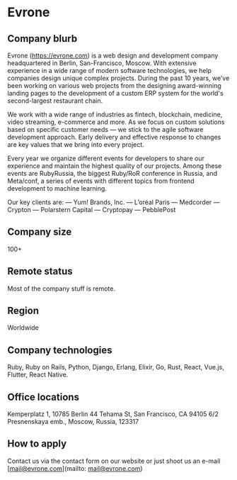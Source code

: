 # Evrone

## Company blurb

Evrone (https://evrone.com) is a web design and development company headquartered in Berlin, San-Francisco, Moscow.
With extensive experience in a wide range of modern software technologies, we help companies design unique complex projects. During the past 10 years, we’ve been working on various web projects from the designing award-winning landing pages to the development of a custom ERP system for the world's second-largest restaurant chain.

We work with a wide range of industries as fintech, blockchain, medicine, video streaming, e-commerce and more. As we focus on custom solutions based on specific customer needs — we stick to the agile software development approach. Early delivery and effective response to changes are key values that we bring into every project. 

Every year we organize different events for developers to share our experience and maintain the highest quality of our projects. Among these events are RubyRussia, the biggest Ruby/RoR conference in Russia, and Meta/conf, a series of events with different topics from frontend development to machine learning.

Our key clients are:
— Yum! Brands, Inc.
— L’oréal Paris
— Medcorder
— Crypton
— Polarstern Capital
— Cryptopay
— PebblePost


## Company size

100+

## Remote status

Most of the company stuff is remote.

## Region

Worldwide

## Company technologies

Ruby, Ruby on Rails, Python, Django, Erlang, Elixir, Go, Rust, React, Vue.js, Flutter, React Native.

## Office locations

Kemperplatz 1, 10785 Berlin
44 Tehama St, San Francisco, CA 94105
6/2 Presnenskaya emb., Moscow, Russia, 123317

## How to apply

Contact us via the contact form on our website or just shoot us an e-mail [mail@evrone.com](mailto: mail@evrone.com) 
